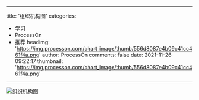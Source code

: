 
---
title: '组织机构图'
categories: 
 - 学习
 - ProcessOn
 - 推荐
headimg: 'https://img.processon.com/chart_image/thumb/556d8087e4b09c41cc461f4a.png'
author: ProcessOn
comments: false
date: 2021-11-26 09:22:17
thumbnail: 'https://img.processon.com/chart_image/thumb/556d8087e4b09c41cc461f4a.png'
---

<div>   
<img class="thumb" alt="组织机构图" src="https://img.processon.com/chart_image/thumb/556d8087e4b09c41cc461f4a.png" referrerpolicy="no-referrer">
<p></p>  
</div>
            